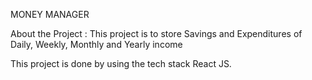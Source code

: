 MONEY MANAGER

About the Project : This project is to store Savings and Expenditures of Daily, Weekly, Monthly and Yearly income

This project is done by using the tech stack React JS.
